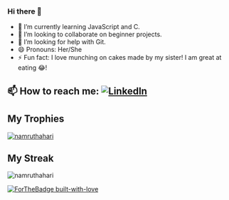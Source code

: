 ### Hi there 👋

- 🌱 I’m currently learning JavaScript and C.
- 👯 I’m looking to collaborate on beginner projects.
- 🤔 I’m looking for help with Git.
- 😄 Pronouns: Her/She
- ⚡ Fun fact: I love munching on cakes made by my sister! I am great at eating 😂!

## 📫 How to reach me: <a href="https://www.linkedin.com/in/namrutha-hari-/">![LinkedIn](https://img.shields.io/badge/linkedin-%231E77B5.svg?&style=for-the-badge&logo=linkedin&logoColor=white)</a>

## My Trophies
<p align = "left"> <a href="https://github.com/ryo-ma/github-profile-trophy"><img src="https://github-profile-trophy.vercel.app/?username=namruthahari" alt="namruthahari" /></a> </p>
 
 ## My Streak 
 <p><img align="center" src="https://github-readme-streak-stats.herokuapp.com/?user=namruthahari" alt="namruthahari" /></p>
 
 [![ForTheBadge built-with-love](http://ForTheBadge.com/images/badges/built-with-love.svg)](https://GitHub.com/namruthahari/)  
 

